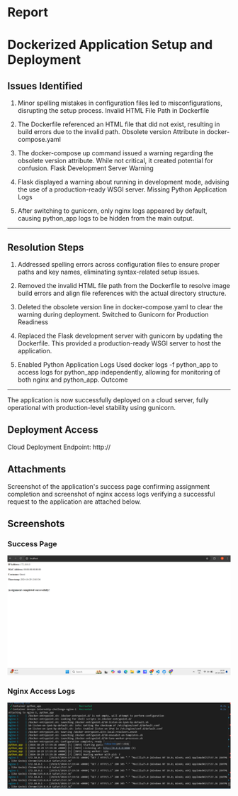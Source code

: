 # Report
# Dockerized Application Setup and Deployment
## Issues Identified

1. Minor spelling mistakes in configuration files led to misconfigurations, disrupting the setup process.
Invalid HTML File Path in Dockerfile

2. The Dockerfile referenced an HTML file that did not exist, resulting in build errors due to the invalid path.
Obsolete version Attribute in docker-compose.yaml

3. The docker-compose up command issued a warning regarding the obsolete version attribute. While not critical, it created potential for confusion.
Flask Development Server Warning

4. Flask displayed a warning about running in development mode, advising the use of a production-ready WSGI server.
Missing Python Application Logs

5. After switching to gunicorn, only nginx logs appeared by default, causing python_app logs to be hidden from the main output.
---
## Resolution Steps

1. Addressed spelling errors across configuration files to ensure proper paths and key names, eliminating syntax-related setup issues.

2. Removed the invalid HTML file path from the Dockerfile to resolve image build errors and align file references with the actual directory structure.

3. Deleted the obsolete version line in docker-compose.yaml to clear the warning during deployment.
Switched to Gunicorn for Production Readiness

4. Replaced the Flask development server with gunicorn by updating the Dockerfile.
This provided a production-ready WSGI server to host the application.

5. Enabled Python Application Logs
Used docker logs -f python_app to access logs for python_app independently, allowing for monitoring of both nginx and python_app.
Outcome
---
The application is now successfully deployed on a cloud server, fully operational with production-level stability using gunicorn.

## Deployment Access
Cloud Deployment Endpoint: http://<insert-cloud-ip-address>

## Attachments
Screenshot of the application's success page confirming assignment completion 
and screenshot of nginx access logs verifying a successful request to the application 
are attached below.
## Screenshots

### Success Page
![Success Page](./Screenshot%202024-10-29%20183629.png)

### Nginx Access Logs
![Nginx Logs](./Screenshot%202024-10-29%20225027.png)

